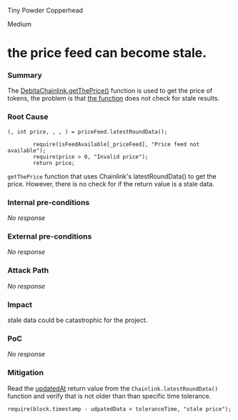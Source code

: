 Tiny Powder Copperhead

Medium

# the price feed can become stale.

### Summary

The [DebitaChainlink.getThePrice()](https://github.com/sherlock-audit/2024-11-debita-finance-v3/blob/74730e422e91ae09020633329c278941f103983a/Debita-V3-Contracts/contracts/oracles/DebitaChainlink.sol#L30C5-L47C6) function is used to get the price of tokens, the problem is that [the function](https://github.com/sherlock-audit/2024-11-debita-finance-v3/blob/74730e422e91ae09020633329c278941f103983a/Debita-V3-Contracts/contracts/oracles/DebitaChainlink.sol#L42) does not check for stale results.

### Root Cause

```solidity
(, int price, , , ) = priceFeed.latestRoundData();

        require(isFeedAvailable[_priceFeed], "Price feed not available");
        require(price > 0, "Invalid price");
        return price;
```
`getThePrice` function that uses Chainlink's latestRoundData() to get the price. However, there is no check for if the return value is a stale data.

### Internal pre-conditions

_No response_

### External pre-conditions

_No response_

### Attack Path

_No response_

### Impact

stale data could be catastrophic for the project.

### PoC

_No response_

### Mitigation

Read the [updatedAt](https://docs.chain.link/data-feeds/api-reference#latestrounddata) return value from the `Chainlink.latestRoundData()` function and verify that is not older than than specific time tolerance.

```solidity
require(block.timestamp - udpatedData < toleranceTime, "stale price");
```